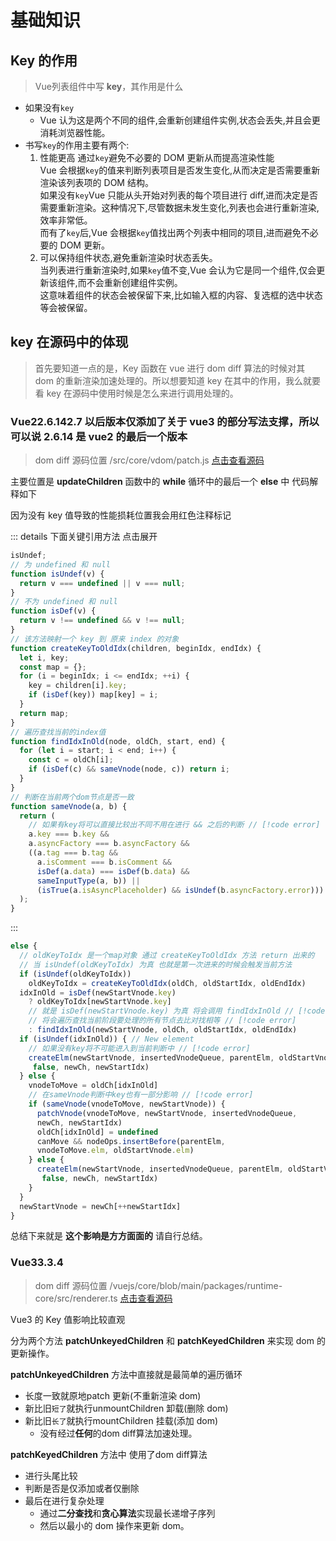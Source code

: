 # 基础知识

## Key 的作用

> <span class="cor-tip">Vue</span>列表组件中写 **key**，其作用是什么

- 如果没有`key`
  - Vue 认为这是两个不同的组件,会重新创建组件实例,状态会丢失,并且会更消耗浏览器性能。
- 书写`key`的作用主要有两个:
  1. 性能更高
     通过`key`避免不必要的 DOM 更新从而提高渲染性能  
     Vue 会根据`key`的值来判断列表项目是否发生变化,从而决定是否需要重新渲染该列表项的 DOM 结构。  
     如果没有`key`Vue 只能从头开始对列表的每个项目进行 diff,进而决定是否需要重新渲染。这种情况下,尽管数据未发生变化,列表也会进行重新渲染,效率非常低。  
     而有了`key`后,Vue 会根据`key`值找出两个列表中相同的项目,进而避免不必要的 DOM 更新。
  2. 可以保持组件状态,避免重新渲染时状态丢失。  
     当列表进行重新渲染时,如果`key`值不变,Vue 会认为它是同一个组件,仅会更新该组件,而不会重新创建组件实例。  
     这意味着组件的状态会被保留下来,比如输入框的内容、复选框的选中状态等会被保留。

## **key** 在<span class="cor-tip">源码</span>中的体现

> 首先要知道一点的是，Key 函数在 vue 进行 dom diff 算法的时候对其 dom 的重新渲染加速处理的。所以想要知道 key 在其中的作用，我么就要看 key 在源码中使用时候是怎么来进行调用处理的。

### Vue2<Badge type="tip">2.6.14</Badge><Badge type="info">2.7 以后版本仅添加了关于 vue3 的部分写法支撑，所以可以说 2.6.14 是 vue2 的最后一个版本</Badge>

> dom diff 源码位置 /src/core/vdom/patch.js [点击查看源码](https://github1s.com/vuejs/vue/blob/v2.6.14/src/core/vdom/patch.js#L404)

主要位置是 **updateChildren** 函数中的 **while** 循环中的最后一个 **else** 中 代码解释如下

<span class="cor-da">因为没有 key 值导致的性能损耗位置我会用红色注释标记</span>

::: details 下面关键引用方法 点击展开

```javascript
isUndef;
// 为 undefined 和 null
function isUndef(v) {
  return v === undefined || v === null;
}
// 不为 undefined 和 null
function isDef(v) {
  return v !== undefined && v !== null;
}
// 该方法映射一个 key 到 原来 index 的对象
function createKeyToOldIdx(children, beginIdx, endIdx) {
  let i, key;
  const map = {};
  for (i = beginIdx; i <= endIdx; ++i) {
    key = children[i].key;
    if (isDef(key)) map[key] = i;
  }
  return map;
}
// 遍历查找当前的index值
function findIdxInOld(node, oldCh, start, end) {
  for (let i = start; i < end; i++) {
    const c = oldCh[i];
    if (isDef(c) && sameVnode(node, c)) return i;
  }
}
// 判断在当前两个dom节点是否一致
function sameVnode(a, b) {
  return (
    // 如果有key将可以直接比较出不同不用在进行 && 之后的判断 // [!code error]
    a.key === b.key &&
    a.asyncFactory === b.asyncFactory &&
    ((a.tag === b.tag &&
      a.isComment === b.isComment &&
      isDef(a.data) === isDef(b.data) &&
      sameInputType(a, b)) ||
      (isTrue(a.isAsyncPlaceholder) && isUndef(b.asyncFactory.error)))
  );
}
```

:::

```javascript
else {
  // oldKeyToIdx 是一个map对象 通过 createKeyToOldIdx 方法 return 出来的
  // 当 isUndef(oldKeyToIdx) 为真 也就是第一次进来的时候会触发当前方法
  if (isUndef(oldKeyToIdx))
    oldKeyToIdx = createKeyToOldIdx(oldCh, oldStartIdx, oldEndIdx)
  idxInOld = isDef(newStartVnode.key)
    ? oldKeyToIdx[newStartVnode.key]
    // 就是 isDef(newStartVnode.key) 为真 将会调用 findIdxInOld // [!code error]
    // 将会遍历查找当前阶段要处理的所有节点去比对找相等 // [!code error]
    : findIdxInOld(newStartVnode, oldCh, oldStartIdx, oldEndIdx)
  if (isUndef(idxInOld)) { // New element
    // 如果没有key将不可能进入到当前判断中 // [!code error]
    createElm(newStartVnode, insertedVnodeQueue, parentElm, oldStartVnode.elm,
     false, newCh, newStartIdx)
  } else {
    vnodeToMove = oldCh[idxInOld]
    // 在sameVnode判断中key也有一部分影响 // [!code error]
    if (sameVnode(vnodeToMove, newStartVnode)) {
      patchVnode(vnodeToMove, newStartVnode, insertedVnodeQueue,
      newCh, newStartIdx)
      oldCh[idxInOld] = undefined
      canMove && nodeOps.insertBefore(parentElm,
      vnodeToMove.elm, oldStartVnode.elm)
    } else {
      createElm(newStartVnode, insertedVnodeQueue, parentElm, oldStartVnode.elm,
       false, newCh, newStartIdx)
    }
  }
  newStartVnode = newCh[++newStartIdx]
}
```

总结下来就是 **这个影响是方方面面的** 请自行总结。

### Vue3<Badge type="tip">3.3.4</Badge>

> dom diff 源码位置 /vuejs/core/blob/main/packages/runtime-core/src/renderer.ts [点击查看源码](https://github1s.com/vuejs/core/blob/main/packages/runtime-core/src/renderer.ts#L1753)

Vue3 的 Key 值影响比较直观

分为两个方法 **patchUnkeyedChildren** 和 **patchKeyedChildren** 来实现 dom 的<span class="cor-tip">更新</span>操作。

**patchUnkeyedChildren** 方法中直接就是最简单的遍历循环

- 长度一致就原地<span class="cor-tip">patch 更新(不重新渲染 dom)</span>
- 新比旧`短了`就执行<span class="cor-da">unmountChildren 卸载(删除 dom)</span>
- 新比旧`长了`就执行<span class="cor-wa">mountChildren 挂载(添加 dom)</span>
  - 没有经过**任何**的<span class="cor-tip">dom diff</span>算法加速处理。

**patchKeyedChildren** 方法中 使用了<span class="cor-tip">dom diff</span>算法

- 进行<span class="cor-tip">头尾比较</span>
- 判断是否是<span class="cor-tip">仅添加</span>或者<span class="cor-da">仅删除</span>
- 最后在进行<span class="cor-wa">复杂处理</span>
  - 通过**二分查找**和**贪心算法**实现<span class="cor-tip">最长递增子序列</span>
  - 然后以<span class="cor-tip">最小的 dom 操作</span>来更新 dom。
